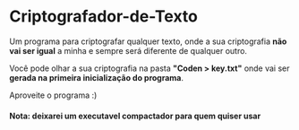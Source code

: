 <h1><b>Criptografador-de-Texto</b></h1>

Um programa para criptografar qualquer texto, onde a sua criptografia <b>não vai ser igual</b> a minha e sempre será diferente de qualquer outro.

Você pode olhar a sua criptografia na pasta <b>"Coden > key.txt"</b> onde vai ser <b>gerada na primeira inicialização do programa</b>.

Aproveite o programa :)

#### <b>Nota: deixarei um executavel compactador para quem quiser usar</b>
